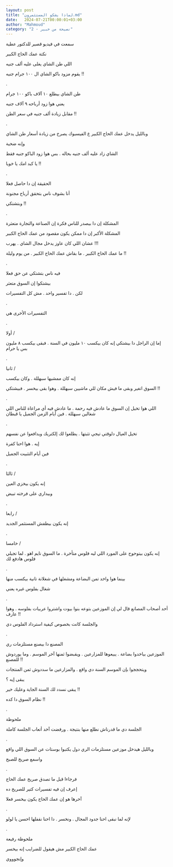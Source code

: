 ```yaml
---
layout: post
title: "لماذا يشكو المستثمرون.md"
date:   2024-07-21T00:00:01+03:00
author: "Mahmoud"
category: "2 - نصيحة من خبير"
---
```

سمعت في فيديو قصير للدكتور عطية

نكتة عمك الحاج الكبير

اللي طن الشاي يغلى عليه ألف جنيه

يقوم مزود باكو الشاي ال ١٠٠ جرام جنيه !!

.

طن الشاي بيطلع ١٠ آلاف باكو ١٠٠ جرام

يعني هوا زود أرباحه ٩ آلاف جنيه

مقابل زيادة ألف جنيه في سعر الطن !!

.

وبالليل يدخل عمك الحاج الكبير ع الفيسبوك يصرخ من زيادة
أسعار طن الشاي

وإنه ضحية

الشاي زاد عليه ألف جنيه بحاله . بس هوا زود الباكو جنيه
فقط

يا كبد امك يا خويا !!

.

الحقيقة إن دا حاصل فعلا

أنا بشوف ناس بتحقق أرباح مجنونة

وبتشتكي !!

.

المشكلة إن دا بيصدر للناس فكرة إن الصناعة والتجارة
متعثرة

المشكلة الأكبر إن دا ممكن يكون مقصود من عمك الحاج
الكبير

عشان اللي كان عاوز يدخل مجال الشاي . يهرب !!!

ما عمك الحاج الكبير . ما بقاش عمك الحاج الكبير . من يوم
وليلة !!

.

فيه ناس بتشتكي عن حق فعلا

بيشتكوا إن السوق متعثر

لكن . دا تفسير واحد . مش كل التفسيرات

.

التفسيرات الأخرى هي

.

أولا /

إما إن الراجل دا بيشتكي إنه كان بيكسب ١٠ مليون في السنة
. فبقى بيكسب ٨ مليون بس يا حرام

.

ثانيا /

إنه كان ممشيها سبهللة . وكان بيكسب

السوق اتغير وبقى ما فيش مكان للي ماشيين سبهللة . وهوا
بقى بيخسر . فبيشتكي !!

.

اللي هوا تخيل إن السوق ما عادش فيه رحمة . ما عادش فيه أي
مراعاة للناس اللي شغالين سبهللة . فين أيام الزمن الجميل يا قبطان

.

تخيل العيال دلوقتي تيجي تثبتها . يطلعوا لك إلكتريك
ويدافعوا عن نفسهم

إيه . هوا احنا كفرة

فين أيام التثبيت الجميل

.

ثالثا /

إنه يكون بيخزي العين

وبيداري على فرخته تبيض

.

رابعا /

إنه يكون بيطفش المستثمر الجديد

.

خامسا /

إنه يكون بيتوحوح على المورد اللي ليه فلوس متأخرة . ما
السوق نايم اهو . لما تجيلي فلوس هادفع لك

.

بينما هوا واخد تمن البضاعة ومشغلها في شغلانة تانية بيكسب
منها

شغال بفلوس غيره يعني

.

أحد أصحاب المصانع قال لي إن الموزعين بتوعه بنوا بيوت
واشتروا عربيات بفلوسه . وهوا عارف !!

والجلسة كانت بخصوص كيفية استرداد الفلوس دي

.

المصنع دا بيصنع مستلزمات ري

الموزعين بياخدوا بضاعة . يبيعوها للمزارعين . ويقبضوا
ثمنها آخر الموسم . وما يوردوش للمصنع !!

ويتحججوا بإن الموسم السنة دي واقع . والمزارعين ما سددوش
ثمن المنتجات

يبقى إيه ؟

يبقى نسدد لك السنة الجاية وعليك خير !!

نظام السوق دا كده !!

.

ملحوظة

الجلسة دي ما قدرناش نطلع منها بنتيجة . ورفضت آخد أتعاب
الجلسة كاملة

.

وبالليل هيدخل موزعين مستلزمات الري دول يكتبوا بوستات عن
السوق اللي واقع

واسمع صريخ للصبح

.

فرجاءا قبل ما تصدق صريخ عمك الحاج

إعرف إن فيه تفسيرات كتير للصريخ ده

آخرها هو إن عمك الحاج يكون بيخسر فعلا

.

لإنه لما نبقى احنا جدود المجال . ونخسر . دا احنا نقفلها
احسن يا لولو

.

ملحوظة رفيعة

عمك الحاج الكبير مش هيقول للضرايب إنه بيخسر

وإنجوووي
